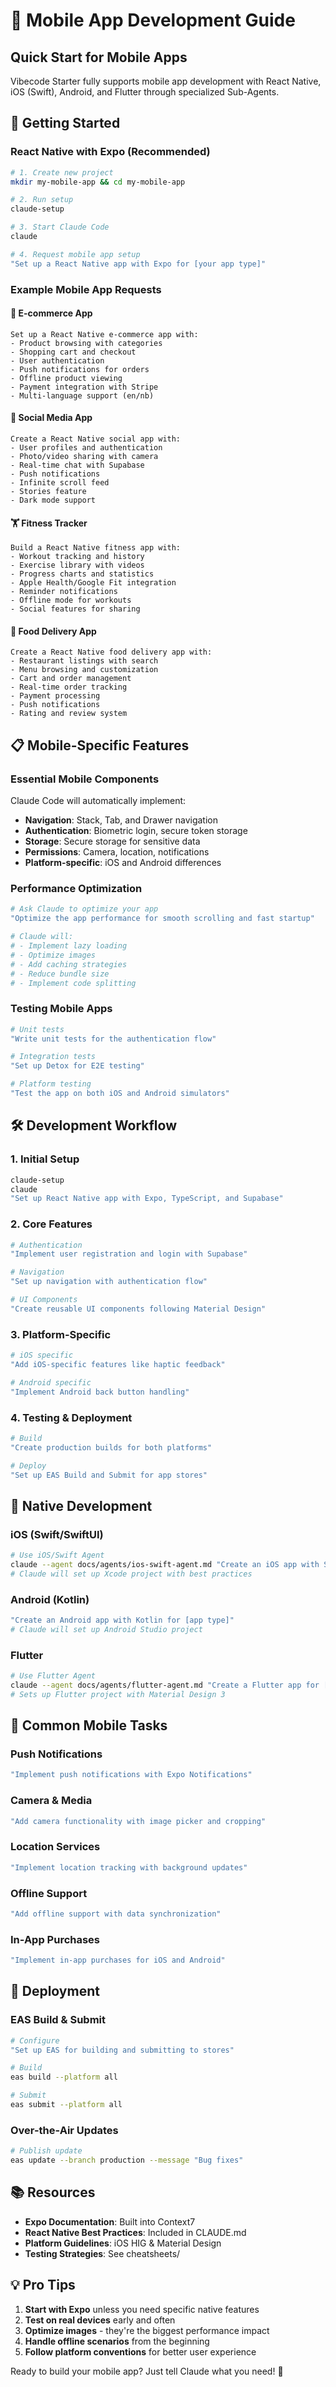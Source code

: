 # 📱 Mobile App Development Guide

## Quick Start for Mobile Apps

Vibecode Starter fully supports mobile app development with React Native, iOS (Swift), Android, and Flutter through specialized Sub-Agents.

## 🚀 Getting Started

### React Native with Expo (Recommended)

```bash
# 1. Create new project
mkdir my-mobile-app && cd my-mobile-app

# 2. Run setup
claude-setup

# 3. Start Claude Code
claude

# 4. Request mobile app setup
"Set up a React Native app with Expo for [your app type]"
```

### Example Mobile App Requests

#### 🏪 E-commerce App
```
Set up a React Native e-commerce app with:
- Product browsing with categories
- Shopping cart and checkout
- User authentication
- Push notifications for orders
- Offline product viewing
- Payment integration with Stripe
- Multi-language support (en/nb)
```

#### 💬 Social Media App
```
Create a React Native social app with:
- User profiles and authentication
- Photo/video sharing with camera
- Real-time chat with Supabase
- Push notifications
- Infinite scroll feed
- Stories feature
- Dark mode support
```

#### 🏋️ Fitness Tracker
```
Build a React Native fitness app with:
- Workout tracking and history
- Exercise library with videos
- Progress charts and statistics
- Apple Health/Google Fit integration
- Reminder notifications
- Offline mode for workouts
- Social features for sharing
```

#### 🍕 Food Delivery App
```
Create a React Native food delivery app with:
- Restaurant listings with search
- Menu browsing and customization
- Cart and order management
- Real-time order tracking
- Payment processing
- Push notifications
- Rating and review system
```

## 📋 Mobile-Specific Features

### Essential Mobile Components

Claude Code will automatically implement:
- **Navigation**: Stack, Tab, and Drawer navigation
- **Authentication**: Biometric login, secure token storage
- **Storage**: Secure storage for sensitive data
- **Permissions**: Camera, location, notifications
- **Platform-specific**: iOS and Android differences

### Performance Optimization

```bash
# Ask Claude to optimize your app
"Optimize the app performance for smooth scrolling and fast startup"

# Claude will:
# - Implement lazy loading
# - Optimize images
# - Add caching strategies
# - Reduce bundle size
# - Implement code splitting
```

### Testing Mobile Apps

```bash
# Unit tests
"Write unit tests for the authentication flow"

# Integration tests
"Set up Detox for E2E testing"

# Platform testing
"Test the app on both iOS and Android simulators"
```

## 🛠️ Development Workflow

### 1. Initial Setup
```bash
claude-setup
claude
"Set up React Native app with Expo, TypeScript, and Supabase"
```

### 2. Core Features
```bash
# Authentication
"Implement user registration and login with Supabase"

# Navigation
"Set up navigation with authentication flow"

# UI Components
"Create reusable UI components following Material Design"
```

### 3. Platform-Specific
```bash
# iOS specific
"Add iOS-specific features like haptic feedback"

# Android specific
"Implement Android back button handling"
```

### 4. Testing & Deployment
```bash
# Build
"Create production builds for both platforms"

# Deploy
"Set up EAS Build and Submit for app stores"
```

## 📱 Native Development

### iOS (Swift/SwiftUI)
```bash
# Use iOS/Swift Agent
claude --agent docs/agents/ios-swift-agent.md "Create an iOS app with SwiftUI for [app type]"
# Claude will set up Xcode project with best practices
```

### Android (Kotlin)
```bash
"Create an Android app with Kotlin for [app type]"
# Claude will set up Android Studio project
```

### Flutter
```bash
# Use Flutter Agent
claude --agent docs/agents/flutter-agent.md "Create a Flutter app for [app type]"
# Sets up Flutter project with Material Design 3
```

## 🔧 Common Mobile Tasks

### Push Notifications
```bash
"Implement push notifications with Expo Notifications"
```

### Camera & Media
```bash
"Add camera functionality with image picker and cropping"
```

### Location Services
```bash
"Implement location tracking with background updates"
```

### Offline Support
```bash
"Add offline support with data synchronization"
```

### In-App Purchases
```bash
"Implement in-app purchases for iOS and Android"
```

## 🚀 Deployment

### EAS Build & Submit
```bash
# Configure
"Set up EAS for building and submitting to stores"

# Build
eas build --platform all

# Submit
eas submit --platform all
```

### Over-the-Air Updates
```bash
# Publish update
eas update --branch production --message "Bug fixes"
```

## 📚 Resources

- **Expo Documentation**: Built into Context7
- **React Native Best Practices**: Included in CLAUDE.md
- **Platform Guidelines**: iOS HIG & Material Design
- **Testing Strategies**: See cheatsheets/

## 💡 Pro Tips

1. **Start with Expo** unless you need specific native features
2. **Test on real devices** early and often
3. **Optimize images** - they're the biggest performance impact
4. **Handle offline scenarios** from the beginning
5. **Follow platform conventions** for better user experience

Ready to build your mobile app? Just tell Claude what you need! 🚀